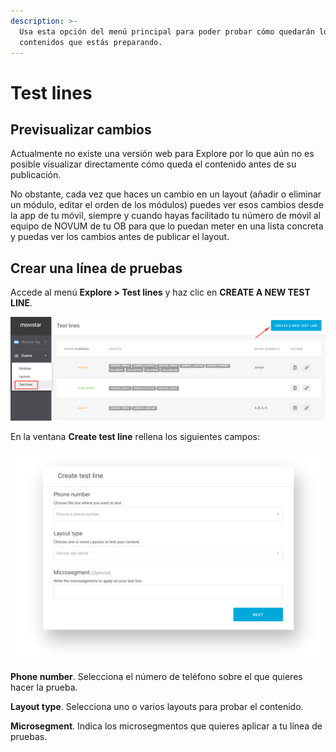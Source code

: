 ```yaml
---
description: >-
  Usa esta opción del menú principal para poder probar cómo quedarán los
  contenidos que estás preparando.
---
```


# Test lines

## Previsualizar cambios

Actualmente no existe una versión web para Explore por lo que aún no es posible visualizar directamente cómo queda el contenido antes de su publicación.

No obstante, cada vez que haces un cambio en un layout \(añadir o eliminar un módulo, editar el orden de los módulos\) puedes ver esos cambios desde la app de tu móvil, siempre y cuando hayas facilitado tu número de móvil al equipo de NOVUM de tu OB para que lo puedan meter en una lista concreta y puedas ver los cambios antes de publicar el layout.

## Crear una línea de pruebas

Accede al menú **Explore &gt; Test lines** y haz clic en **CREATE A NEW TEST LINE**.

![](.gitbook/assets/image%20%2850%29.png)

En la ventana **Create test line** rellena los siguientes campos:

![](.gitbook/assets/image%20%2813%29.png)

**Phone number**. Selecciona el número de teléfono sobre el que quieres hacer la prueba.

**Layout type**. Selecciona uno o varios layouts para probar el contenido.

**Microsegment**. Indica los microsegmentos que quieres aplicar a tu línea de pruebas.



